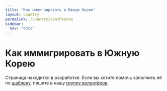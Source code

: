 ```yaml
---
title: "Как иммигрировать в Южную Корею"
layout: country
permalink: /country/southkorea
sidebar:
  nav: "docs"
---
```


# Как иммигрировать в Южную Корею

Страница находится в разработке. Если вы хотите помочь заполнить её по [шаблону](/template), пишите в нашу [группу волонтёров](https://t.me/+FHi3FnJaoWJkMDAx).
